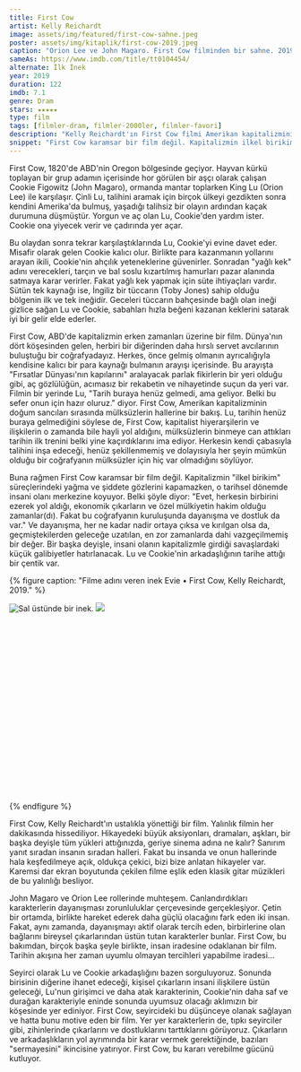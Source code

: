 ```yaml
---
title: First Cow
artist: Kelly Reichardt
image: assets/img/featured/first-cow-sahne.jpeg
poster: assets/img/kitaplik/first-cow-2019.jpeg
caption: "Orion Lee ve John Magaro. First Cow filminden bir sahne. 2019."
sameAs: https://www.imdb.com/title/tt0104454/
alternate: İlk İnek
year: 2019
duration: 122
imdb: 7.1
genre: Dram
stars: ★★★★★
type: film
tags: [filmler-dram, filmler-2000ler, filmler-favori]
description: "Kelly Reichardt'ın First Cow filmi Amerikan kapitalizminin inşa yıllarında dostluğun hayatta kalışını anlatıyor."
snippet: "First Cow karamsar bir film değil. Kapitalizmin ilkel birikim süreçlerindeki yağma ve şiddete gözlerini kapamazken, o tarihsel dönemde insani olanı merkezine koyuyor."
---
```


First Cow, 1820'de ABD'nin Oregon bölgesinde geçiyor. Hayvan kürkü toplayan bir grup adamın içerisinde hor görülen bir aşçı olarak çalışan Cookie Figowitz (John Magaro), ormanda mantar toplarken King Lu (Orion Lee) ile karşılaşır. Çinli Lu, talihini aramak için birçok ülkeyi gezdikten sonra kendini Amerika'da bulmuş, yaşadığı talihsiz bir olayın ardından kaçak durumuna düşmüştür. Yorgun ve aç olan Lu, Cookie'den yardım ister. Cookie ona yiyecek verir ve çadırında yer açar. 

Bu olaydan sonra tekrar karşılaştıklarında Lu, Cookie'yi evine davet eder. Misafir olarak gelen Cookie kalıcı olur. Birlikte para kazanmanın yollarını arayan ikili, Cookie'nin ahçılık yeteneklerine güvenirler. Sonradan "yağlı kek" adını verecekleri, tarçın ve bal soslu kızartılmış hamurları pazar alanında satmaya karar verirler. Fakat yağlı kek yapmak için süte ihtiyaçları vardır. Sütün tek kaynağı ise, İngiliz bir tüccarın (Toby Jones) sahip olduğu bölgenin ilk ve tek ineğidir. Geceleri tüccarın bahçesinde bağlı olan ineği gizlice sağan Lu ve Cookie, sabahları hızla beğeni kazanan keklerini satarak iyi bir gelir elde ederler. 

First Cow, ABD'de kapitalizmin erken zamanları üzerine bir film. Dünya'nın dört köşesinden gelen, herbiri bir diğerinden daha hırslı servet avcılarının buluştuğu bir coğrafyadayız. Herkes, önce gelmiş olmanın ayrıcalığıyla kendisine kalıcı bir para kaynağı bulmanın arayışı içerisinde. Bu arayışta "Fırsatlar Dünyası'nın kapılarını" aralayacak parlak fikirlerin bir yeri olduğu gibi, aç gözlülüğün, acımasız bir rekabetin ve nihayetinde suçun da yeri var. Filmin bir yerinde Lu, "Tarih buraya henüz gelmedi, ama geliyor. Belki bu sefer onun için hazır oluruz." diyor. First Cow, Amerikan kapitalizminin doğum sancıları sırasında mülksüzlerin hallerine bir bakış. Lu, tarihin henüz buraya gelmediğini söylese de, First Cow, kapitalist hiyerarşilerin ve ilişkilerin o zamanda bile hayli yol aldığını, mülksüzlerin binmeye can attıkları tarihin ilk trenini belki yine kaçırdıklarını ima ediyor. Herkesin kendi çabasıyla talihini inşa edeceği, henüz şekillenmemiş ve dolayısıyla her şeyin mümkün olduğu bir coğrafyanın mülksüzler için hiç var olmadığını söylüyor. 

Buna rağmen First Cow karamsar bir film değil. Kapitalizmin "ilkel birikim" süreçlerindeki yağma ve şiddete gözlerini kapamazken, o tarihsel dönemde insani olanı merkezine koyuyor. Belki şöyle diyor: "Evet, herkesin birbirini ezerek yol aldığı, ekonomik çıkarların ve özel mülkiyetin hakim olduğu zamanlar(dı). Fakat bu coğrafyanın kuruluşunda dayanışma ve dostluk da var." Ve dayanışma, her ne kadar nadir ortaya çıksa ve kırılgan olsa da, geçmiştekilerden geleceğe uzatılan, en zor zamanlarda dahi vazgeçilmemiş bir değer. Bir başka deyişle, insani olanın kapitalizmle girdiği savaşlardaki küçük galibiyetler hatırlanacak. Lu ve Cookie'nin arkadaşlığının tarihe attığı bir çentik var.

{% figure caption: "Filme adını veren inek Evie • First Cow, Kelly Reichardt, 2019." %}
<div class="ratio-box" style="padding-bottom: 66.67%">
<img alt="Sal üstünde bir inek." class="lazyload" data-src="/assets/img/others/First-Cow-inek.jpeg">
<noscript>
<img src="/assets/img/others/First-Cow-inek.jpeg">
</noscript>
</div>
{% endfigure %}

First Cow, Kelly Reichardt'ın ustalıkla yönettiği bir film. Yalınlık filmin her dakikasında hissediliyor. Hikayedeki büyük aksiyonları, dramaları, aşkları, bir başka deyişle tüm yükleri attığınızda, geriye sinema adına ne kalır? Sanırım yanıt sıradan insanın sıradan halleri. Fakat bu insanda ve onun hallerinde hala keşfedilmeye açık, oldukça çekici, bizi bize anlatan hikayeler var. Karemsi dar ekran boyutunda çekilen filme eşlik eden klasik gitar müzikleri de bu yalınlığı besliyor. 

John Magaro ve Orion Lee rollerinde muhteşem. Canlandırdıkları karakterlerin dayanışması zorunluluklar çerçevesinde gerçekleşiyor. Çetin bir ortamda, birlikte hareket ederek daha güçlü olacağını fark eden iki insan. Fakat, aynı zamanda, dayanışmayı aktif olarak tercih eden, birbirlerine olan bağlarını bireysel çıkarlarından üstün tutan karakterler bunlar. First Cow, bu bakımdan, birçok başka şeyle birlikte, insan iradesine odaklanan bir film. Tarihin akışına her zaman uyumlu olmayan tercihleri yapabilme iradesi... 

Seyirci olarak Lu ve Cookie arkadaşlığını bazen sorguluyoruz. Sonunda birisinin diğerine ihanet edeceği, kişisel çıkarların insani ilişkilere üstün geleceği, Lu'nun girişimci ve daha atak karakterinin, Cookie'nin daha saf ve durağan karakteriyle eninde sonunda uyumsuz olacağı aklımızın bir köşesinde yer ediniyor. First Cow, seyircideki bu düşünceye olanak sağlayan ve hatta bunu motive eden bir film. Yer yer karakterlerin de, tıpkı seyirciler gibi, zihinlerinde çıkarlarını ve dostluklarını tarttıklarını görüyoruz. Çıkarların ve arkadaşlıkların yol ayrımında bir karar vermek gerektiğinde, bazıları "sermayesini" ikincisine yatırıyor. First Cow, bu kararı verebilme gücünü kutluyor. 










